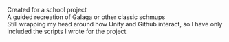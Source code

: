 Created for a school project  
A guided recreation of Galaga or other classic schmups  
Still wrapping my head around how Unity and Github interact, so I have only included the scripts I wrote for the project
